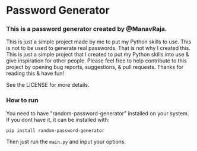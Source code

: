 <h1>Password Generator</h1>

<h3>This is a password generator created by @ManavRaja.</h3>


This is just a simple project made by me to put my Python skills to use. This is not to be used to generate real passwords.
That is not why I created this. This is just a simple project that I created to put my Python skills into use & give inspiration for other people. Please feel free to help contribute to this project by opening bug reports, suggestions, & pull requests. Thanks for reading this & have fun!

See the LICENSE for more details.

<h3> How to run </h3>
You need to have "random-password-generator" installed on your system.
If you dont have it, it can be installed with:

`pip install random-password-generator`

Then just run the `main.py` and input your options.
